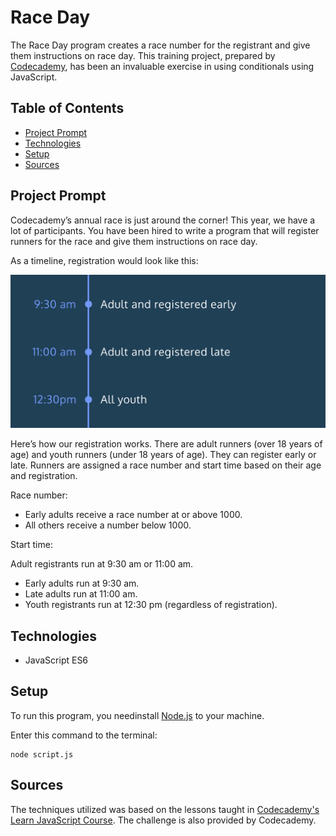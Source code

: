 # **Race Day**

The Race Day program creates a race number for the registrant and give them instructions on race day. This training project, prepared by [Codecademy](https://www.codecademy.com/learn/introduction-to-javascript), has been an invaluable exercise in using conditionals using JavaScript.

## Table of Contents

- [Project Prompt](#project-prompt)
- [Technologies](#technologies)
- [Setup](#setup)
- [Sources](#sources)

## Project Prompt

Codecademy’s annual race is just around the corner! This year, we have a lot of participants. You have been hired to write a program that will register runners for the race and give them instructions on race day.

As a timeline, registration would look like this:

![registration-timeline](./resources/img/raceday-timeline.svg)

Here’s how our registration works. There are adult runners (over 18 years of age) and youth runners (under 18 years of age). They can register early or late. Runners are assigned a race number and start time based on their age and registration.

Race number:

- Early adults receive a race number at or above 1000.
- All others receive a number below 1000.

Start time:

Adult registrants run at 9:30 am or 11:00 am.

- Early adults run at 9:30 am.
- Late adults run at 11:00 am.
- Youth registrants run at 12:30 pm (regardless of registration).

## Technologies

- JavaScript ES6

## Setup

To run this program, you needinstall [Node.js](https://nodejs.org/en/download/) to your machine.

Enter this command to the terminal:

```git
node script.js
```

## Sources

The techniques utilized was based on the lessons taught in [Codecademy's Learn JavaScript Course](https://www.codecademy.com/learn/introduction-to-javascript). The challenge is also provided by Codecademy.
